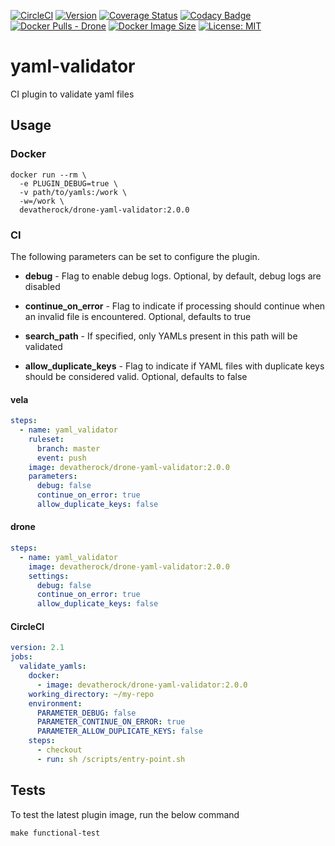[![CircleCI](https://circleci.com/gh/devatherock/drone-yaml-validator.svg?style=svg)](https://circleci.com/gh/devatherock/drone-yaml-validator)
[![Version](https://img.shields.io/docker/v/devatherock/drone-yaml-validator?sort=semver)](https://hub.docker.com/r/devatherock/drone-yaml-validator/)
[![Coverage Status](https://coveralls.io/repos/github/devatherock/drone-yaml-validator/badge.svg?branch=master)](https://coveralls.io/github/devatherock/drone-yaml-validator?branch=master)
[![Codacy Badge](https://app.codacy.com/project/badge/Grade/eee25e47d4104a20894d2a0f8f35d2fd)](https://www.codacy.com/gh/devatherock/drone-yaml-validator/dashboard?utm_source=github.com&amp;utm_medium=referral&amp;utm_content=devatherock/drone-yaml-validator&amp;utm_campaign=Badge_Grade)
[![Docker Pulls - Drone](https://img.shields.io/docker/pulls/devatherock/drone-yaml-validator.svg)](https://hub.docker.com/r/devatherock/drone-yaml-validator/)
[![Docker Image Size](https://img.shields.io/docker/image-size/devatherock/drone-yaml-validator.svg?sort=date)](https://hub.docker.com/r/devatherock/drone-yaml-validator/)
[![License: MIT](https://img.shields.io/badge/License-MIT-yellow.svg)](https://opensource.org/licenses/MIT)
# yaml-validator
CI plugin to validate yaml files

## Usage
### Docker

```shell script
docker run --rm \
  -e PLUGIN_DEBUG=true \
  -v path/to/yamls:/work \
  -w=/work \
  devatherock/drone-yaml-validator:2.0.0
```

### CI
The following parameters can be set to configure the plugin.

*   **debug** - Flag to enable debug logs. Optional, by default, debug logs are disabled

*   **continue_on_error** - Flag to indicate if processing should continue when an invalid file is encountered. Optional,
    defaults to true

*   **search_path** - If specified, only YAMLs present in this path will be validated

*   **allow_duplicate_keys** - Flag to indicate if YAML files with duplicate keys should be considered valid. Optional,
    defaults to false

#### vela

```yaml
steps:
  - name: yaml_validator
    ruleset:
      branch: master
      event: push
    image: devatherock/drone-yaml-validator:2.0.0
    parameters:
      debug: false
      continue_on_error: true
      allow_duplicate_keys: false
```

#### drone

```yaml
steps:
  - name: yaml_validator
    image: devatherock/drone-yaml-validator:2.0.0
    settings:
      debug: false
      continue_on_error: true
      allow_duplicate_keys: false
```

#### CircleCI

```yaml
version: 2.1
jobs:
  validate_yamls:
    docker:
      - image: devatherock/drone-yaml-validator:2.0.0
    working_directory: ~/my-repo
    environment:
      PARAMETER_DEBUG: false
      PARAMETER_CONTINUE_ON_ERROR: true
      PARAMETER_ALLOW_DUPLICATE_KEYS: false
    steps:
      - checkout
      - run: sh /scripts/entry-point.sh
```

## Tests
To test the latest plugin image, run the below command

```shell
make functional-test
```
